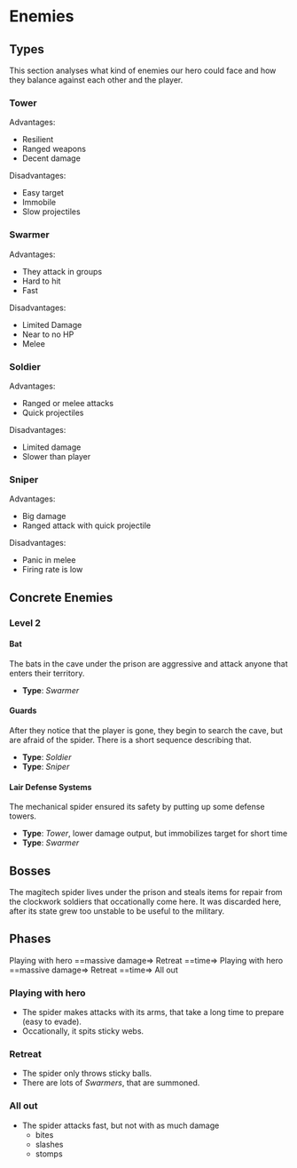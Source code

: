 # Enemies
## Types
This section analyses what kind of enemies our hero could face and how they
balance against each other and the player.

### Tower
Advantages:

* Resilient
* Ranged weapons
* Decent damage

Disadvantages:

* Easy target
* Immobile
* Slow projectiles

### Swarmer
Advantages:

* They attack in groups
* Hard to hit
* Fast

Disadvantages:

* Limited Damage
* Near to no HP
* Melee

### Soldier

Advantages:

* Ranged or melee attacks
* Quick projectiles

Disadvantages:

* Limited damage
* Slower than player

### Sniper

Advantages:

* Big damage
* Ranged attack with quick projectile

Disadvantages:

* Panic in melee
* Firing rate is low

## Concrete Enemies

### Level 2

#### Bat
The bats in the cave under the prison are aggressive and attack anyone that
enters their territory. 

* **Type**: *Swarmer*

#### Guards
After they notice that the player is gone, they begin to search the cave, but
are afraid of the spider. There is a short sequence describing that.

* **Type**: *Soldier*
* **Type**: *Sniper*

#### Lair Defense Systems
The mechanical spider ensured its safety by putting up some defense towers.

* **Type**: *Tower*, lower damage output, but immobilizes target for short time
* **Type**: *Swarmer*

## Bosses
The magitech spider lives under the prison and steals items for repair from the
clockwork soldiers that occationally come here. It was discarded here, after
its state grew too unstable to be useful to the military.

## Phases
Playing with hero ==massive damage=> Retreat ==time=> Playing with hero
==massive damage=> Retreat ==time=> All out
### Playing with hero

* The spider makes attacks with its arms, that take a long time to prepare (easy
  to evade).
* Occationally, it spits sticky webs.

### Retreat

* The spider only throws sticky balls.
* There are lots of *Swarmers*, that are summoned.

### All out

* The spider attacks fast, but not with as much damage
  - bites
  - slashes
  - stomps

